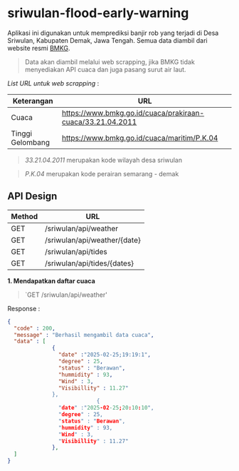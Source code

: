 # sriwulan-flood-early-warning
Aplikasi ini digunakan untuk memprediksi banjir rob yang terjadi di Desa Sriwulan, Kabupaten Demak, Jawa Tengah. Semua data diambil dari website resmi [BMKG](https://www.bmkg.go.id/).

> Data akan diambil melalui web scrapping, jika BMKG tidak menyediakan API cuaca dan juga pasang surut air laut.

*List URL untuk web scrapping* :

| Keterangan | URL |
| ----------- | ----------- |
|Cuaca|https://www.bmkg.go.id/cuaca/prakiraan-cuaca/33.21.04.2011|
|Tinggi Gelombang|https://www.bmkg.go.id/cuaca/maritim/P.K.04|

> *33.21.04.2011* merupakan kode wilayah desa sriwulan

> *P.K.04* merupakan kode perairan semarang - demak

## API Design
| Method | URL |
| ----------- | ----------- |
| GET | /sriwulan/api/weather |
| GET | /sriwulan/api/weather/{date} |
| GET | /sriwulan/api/tides |
| GET | /sriwulan/api/tides/{dates} |

**1. Mendapatkan daftar cuaca**
> `GET /sriwulan/api/weather'

Response : 

```json
{
  "code" : 200,
  "message" : "Berhasil mengambil data cuaca",
  "data" : [
              {
                "date" :"2025-02-25;19:19:1",
                "degree" : 25,
                "status" : "Berawan",
                "hummidity" : 93,
                "Wind" : 3,
                "Visibillity" : 11.27"
              },
                            {
                "date" :"2025-02-25;20:10:10",
                "degree" : 25,
                "status" : "Berawan",
                "hummidity" : 93,
                "Wind" : 3,
                "Visibillity" : 11.27"
              },
  ]
}
 
